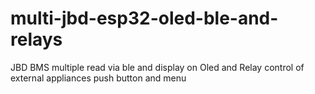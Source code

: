 # multi-jbd-esp32-oled-ble-and-relays
JBD BMS multiple read via ble and display on Oled and Relay control of external appliances
push button and menu

